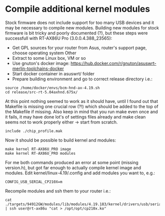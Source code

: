 # Compile additional kernel modules
Stock firmware does not include support for too many USB devices and it may be necessary to compile new modules. Building new modules for stock firmware is bit tricky and poorly documented (?), but these steps were successfull with RT-AX86U Pro (3.0.0.4.388_23565):

- Get GPL sources for your router from Asus, router's support page, choose operating system Other
- Extract to some Linux box, VM or so
- Use gnuton's docker image: https://hub.docker.com/r/gnuton/asuswrt-merlin-toolchains-docker
- Start docker container in asuswrt/ folder
- Prepare building environment and go to correct release directory i.e.:
```
source /home/docker/envs/bcm-hnd-ax-4.19.sh
cd release/src-rt-5.04axhnd.675x/
```

At this point nothing seemed to work as it should have, until I found out that Makefile is missing one crucial row (?!) which should be added to the top of the Makefile if missing. Also keep in mind that you run make even once and it fails, it may have done lot's of settings files already and make clean seems not to work properly either -> start from scratch.  

```
include ./chip_profile.mak
```

Now it should be possible to build kernel and modules:

```
make kernel RT-AX86U_PRO image
make kernel RT-AX86U_PRO modules
```

For me both commands produced an error at some point (missing version.h), but got far enough to actually compile kernel image and modules. Edit kernel/linux-4.19/.config and add modules you want to, e.g.:

```
CONFIG_USB_SERIAL_CP210X=m
```

Recompile modules and ssh them to your router i.e.:

```
cat ./targets/94912GW/modules/lib/modules/4.19.183/kernel/drivers/usb/serial/cp210x.ko | ssh user@rt-ax86u "cat > /opt/opt/cp210x.ko"
```



